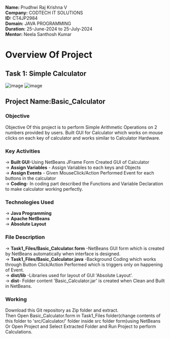 **Name:** Prudhwi Raj Krishna V <br>
**Company:** CODTECH IT SOLUTIONS <br>
**ID:** CT4JP2984 <br>
**Domain:** JAVA PROGRAMMING <br>
**Duration:** 25-June-2024 to 25-July-2024 <br>
**Mentor:** Neela Santhosh Kumar <br>
# Overview Of Project
## Task 1: Simple Calculator 
![image](https://github.com/PrudhwiRaj1/Basic_Calculator/assets/174160463/a5ec9b66-e23e-4aff-83d9-bf8d5013a436)
![image](https://github.com/PrudhwiRaj1/Basic_Calculator/assets/174160463/d5383ad3-5235-40b3-8ed0-5942a4cf0a28)


## Project Name:Basic_Calculator
### Objective
Objective Of this project is to perform Simple Arithmetic Operations on 2 numbers provided by users.
Built GUI for Calculator which works on mouse clicks on each key of calculator and works similar to Calculator Hardware.
### Key Activities
-> **Built GUI**-Using NetBeans JFrame Form Created GUI of Calculator<br>
-> **Assign Variables** - Assign Variables to each keys and  Objects<br>
-> **Assign Events** - Given MouseClick/Action Performed Event for each buttons in the calculator<br>
-> **Coding**- In coding part described the Functions and Variable Declaration to make calculator working perfectly.<br>
### Technologies Used
-> **Java Programming**<br>
-> **Apache NetBeans**<br>
-> **Absolute Layout**
### File Description
-> **Task1_Files/Basic_Calculator.form** -NetBeans GUI form which is created by NetBeans automatically when interface is designed.<br>
-> **Task1_Files/Basic_Calculator.java** -Background Coding which works  through Button Click/Action Performed which is triggers only on happening of Event.<br>
-> **dist/lib** -Libraries used for layout of GUI 'Absolute Layout'.<br>
-> **dist**- Folder content 'Basic_Calculator.jar' is created when  Clean and Built in NetBeans.
### Working 
Download this Git repository as Zip folder and extract.<br>
Then Open Basic_Calculator.form in Task1_Files folder(change contents of this folder to 'src/Calculator/' folder inside src folder form)using NetBeans Or Open Project and Select Extracted Folder and Run Project to perform Calculations.
